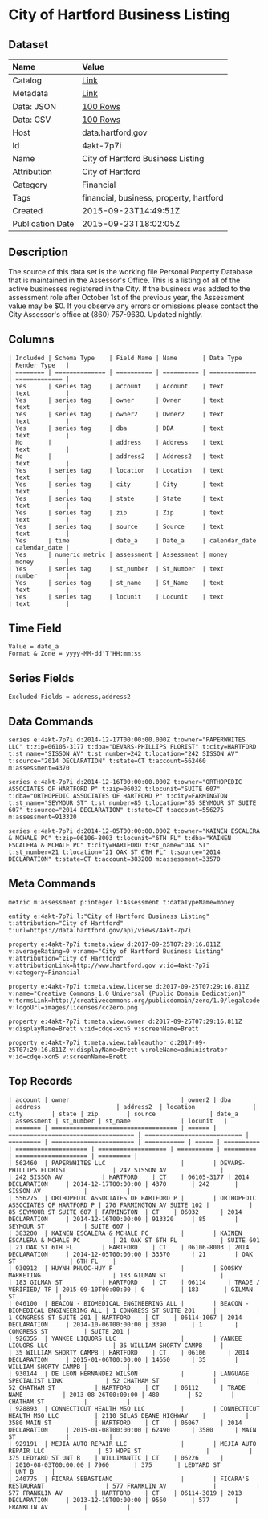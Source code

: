 # City of Hartford Business Listing

## Dataset

| Name | Value |
| :--- | :---- |
| Catalog | [Link](https://catalog.data.gov/dataset/city-of-hartford-business-listing) |
| Metadata | [Link](https://data.hartford.gov/api/views/4akt-7p7i) |
| Data: JSON | [100 Rows](https://data.hartford.gov/api/views/4akt-7p7i/rows.json?max_rows=100) |
| Data: CSV | [100 Rows](https://data.hartford.gov/api/views/4akt-7p7i/rows.csv?max_rows=100) |
| Host | data.hartford.gov |
| Id | 4akt-7p7i |
| Name | City of Hartford Business Listing |
| Attribution | City of Hartford |
| Category | Financial |
| Tags | financial, business, property, hartford |
| Created | 2015-09-23T14:49:51Z |
| Publication Date | 2015-09-23T18:02:05Z |

## Description

The source of this data set is the working file Personal Property Database that is maintained in the Assessor's Office.  This is a listing of all of the active businesses registered in the City. If the business was added to the assessment role after October 1st of the previous year, the Assessment value may be $0.  If you observe any errors or omissions please contact the City Assessor's office at (860) 757-9630. Updated nightly.

## Columns

```ls
| Included | Schema Type    | Field Name | Name       | Data Type     | Render Type   |
| ======== | ============== | ========== | ========== | ============= | ============= |
| Yes      | series tag     | account    | Account    | text          | text          |
| Yes      | series tag     | owner      | Owner      | text          | text          |
| Yes      | series tag     | owner2     | Owner2     | text          | text          |
| Yes      | series tag     | dba        | DBA        | text          | text          |
| No       |                | address    | Address    | text          | text          |
| No       |                | address2   | Address2   | text          | text          |
| Yes      | series tag     | location   | Location   | text          | text          |
| Yes      | series tag     | city       | City       | text          | text          |
| Yes      | series tag     | state      | State      | text          | text          |
| Yes      | series tag     | zip        | Zip        | text          | text          |
| Yes      | series tag     | source     | Source     | text          | text          |
| Yes      | time           | date_a     | Date_a     | calendar_date | calendar_date |
| Yes      | numeric metric | assessment | Assessment | money         | money         |
| Yes      | series tag     | st_number  | St_Number  | text          | number        |
| Yes      | series tag     | st_name    | St_Name    | text          | text          |
| Yes      | series tag     | locunit    | Locunit    | text          | text          |
```

## Time Field

```ls
Value = date_a
Format & Zone = yyyy-MM-dd'T'HH:mm:ss
```

## Series Fields

```ls
Excluded Fields = address,address2
```

## Data Commands

```ls
series e:4akt-7p7i d:2014-12-17T00:00:00.000Z t:owner="PAPERWHITES LLC" t:zip=06105-3177 t:dba="DEVARS-PHILLIPS FLORIST" t:city=HARTFORD t:st_name="SISSON AV" t:st_number=242 t:location="242 SISSON AV" t:source="2014 DECLARATION" t:state=CT t:account=562460 m:assessment=4370

series e:4akt-7p7i d:2014-12-16T00:00:00.000Z t:owner="ORTHOPEDIC ASSOCIATES OF HARTFORD P" t:zip=06032 t:locunit="SUITE 607" t:dba="ORTHOPEDIC ASSOCIATES OF HARTFORD P" t:city=FARMINGTON t:st_name="SEYMOUR ST" t:st_number=85 t:location="85 SEYMOUR ST SUITE 607" t:source="2014 DECLARATION" t:state=CT t:account=556275 m:assessment=913320

series e:4akt-7p7i d:2014-12-05T00:00:00.000Z t:owner="KAINEN ESCALERA & MCHALE PC" t:zip=06106-8003 t:locunit="6TH FL" t:dba="KAINEN ESCALERA & MCHALE PC" t:city=HARTFORD t:st_name="OAK ST" t:st_number=21 t:location="21 OAK ST 6TH FL" t:source="2014  DECLARATION" t:state=CT t:account=383200 m:assessment=33570
```

## Meta Commands

```ls
metric m:assessment p:integer l:Assessment t:dataTypeName=money

entity e:4akt-7p7i l:"City of Hartford Business Listing" t:attribution="City of Hartford" t:url=https://data.hartford.gov/api/views/4akt-7p7i

property e:4akt-7p7i t:meta.view d:2017-09-25T07:29:16.811Z v:averageRating=0 v:name="City of Hartford Business Listing" v:attribution="City of Hartford" v:attributionLink=http://www.hartford.gov v:id=4akt-7p7i v:category=Financial

property e:4akt-7p7i t:meta.view.license d:2017-09-25T07:29:16.811Z v:name="Creative Commons 1.0 Universal (Public Domain Dedication)" v:termsLink=http://creativecommons.org/publicdomain/zero/1.0/legalcode v:logoUrl=images/licenses/ccZero.png

property e:4akt-7p7i t:meta.view.owner d:2017-09-25T07:29:16.811Z v:displayName=Brett v:id=cdqe-xcn5 v:screenName=Brett

property e:4akt-7p7i t:meta.view.tableauthor d:2017-09-25T07:29:16.811Z v:displayName=Brett v:roleName=administrator v:id=cdqe-xcn5 v:screenName=Brett
```

## Top Records

```ls
| account | owner                               | owner2 | dba                                 | address                     | address2  | location                | city        | state | zip        | source               | date_a              | assessment | st_number | st_name              | locunit   | 
| ======= | =================================== | ====== | =================================== | =========================== | ========= | ======================= | =========== | ===== | ========== | ==================== | =================== | ========== | ========= | ==================== | ========= | 
| 562460  | PAPERWHITES LLC                     |        | DEVARS-PHILLIPS FLORIST             | 242 SISSON AV               |           | 242 SISSON AV           | HARTFORD    | CT    | 06105-3177 | 2014 DECLARATION     | 2014-12-17T00:00:00 | 4370       | 242       | SISSON AV            |           | 
| 556275  | ORTHOPEDIC ASSOCIATES OF HARTFORD P |        | ORTHOPEDIC ASSOCIATES OF HARTFORD P | 270 FARMINGTON AV SUITE 102 |           | 85 SEYMOUR ST SUITE 607 | FARMINGTON  | CT    | 06032      | 2014 DECLARATION     | 2014-12-16T00:00:00 | 913320     | 85        | SEYMOUR ST           | SUITE 607 | 
| 383200  | KAINEN ESCALERA & MCHALE PC         |        | KAINEN ESCALERA & MCHALE PC         | 21 OAK ST 6TH FL            | SUITE 601 | 21 OAK ST 6TH FL        | HARTFORD    | CT    | 06106-8003 | 2014 DECLARATION     | 2014-12-05T00:00:00 | 33570      | 21        | OAK ST               | 6TH FL    | 
| 930912  | HUYNH PHUOC-HUY P                   |        | SOOSKY MARKETING                    | 183 GILMAN ST               |           | 183 GILMAN ST           | HARTFORD    | CT    | 06114      | TRADE / VERIFIED/ TP | 2015-09-10T00:00:00 | 0          | 183       | GILMAN ST            |           | 
| 046100  | BEACON - BIOMEDICAL ENGINEERING ALL |        | BEACON - BIOMEDICAL ENGINEERING ALL | 1 CONGRESS ST SUITE 201     |           | 1 CONGRESS ST SUITE 201 | HARTFORD    | CT    | 06114-1067 | 2014 DECLARATION     | 2014-10-06T00:00:00 | 3390       | 1         | CONGRESS ST          | SUITE 201 | 
| 926355  | YANKEE LIQUORS LLC                  |        | YANKEE LIQUORS LLC                  | 35 WILLIAM SHORTY CAMPB     |           | 35 WILLIAM SHORTY CAMPB | HARTFORD    | CT    | 06106      | 2014 DECLARATION     | 2015-01-06T00:00:00 | 14650      | 35        | WILLIAM SHORTY CAMPB |           | 
| 930144  | DE LEON HERNANDEZ WILSON            |        | LANGUAGE SPECIALIST LINK            | 52 CHATHAM ST               |           | 52 CHATHAM ST           | HARTFORD    | CT    | 06112      | TRADE NAME           | 2013-08-26T00:00:00 | 480        | 52        | CHATHAM ST           |           | 
| 928893  | CONNECTICUT HEALTH MSO LLC          |        | CONNECTICUT HEALTH MSO LLC          | 2110 SILAS DEANE HIGHWAY    |           | 3580 MAIN ST            | HARTFORD    | CT    | 06067      | 2014 DECLARATION     | 2015-01-08T00:00:00 | 62490      | 3580      | MAIN ST              |           | 
| 929191  | MEJIA AUTO REPAIR LLC               |        | MEJIA AUTO REPAIR LLC               | 57 HOPE ST                  |           | 375 LEDYARD ST UNT B    | WILLIMANTIC | CT    | 06226      |                      | 2010-08-03T00:00:00 | 7960       | 375       | LEDYARD ST           | UNT B     | 
| 240775  | FICARA SEBASTIANO                   |        | FICARA'S RESTAURANT                 | 577 FRANKLIN AV             |           | 577 FRANKLIN AV         | HARTFORD    | CT    | 06114-3019 | 2013 DECLARATION     | 2013-12-18T00:00:00 | 9560       | 577       | FRANKLIN AV          |           | 
```